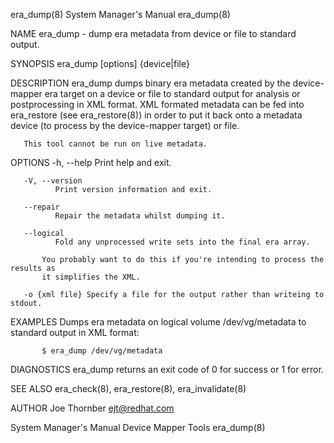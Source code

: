 era_dump(8)                             System Manager's Manual                            era_dump(8)

NAME
       era_dump - dump era metadata from device or file to standard output.

SYNOPSIS
       era_dump [options] {device|file}

DESCRIPTION
       era_dump  dumps binary era metadata created by the device-mapper era target on a device or file
       to standard output for analysis or postprocessing in XML format. XML formated metadata  can  be
       fed  into  era_restore  (see era_restore(8)) in order to put it back onto a metadata device (to
       process by the device-mapper target) or file.

       This tool cannot be run on live metadata.

OPTIONS
       -h, --help
              Print help and exit.

       -V, --version
              Print version information and exit.

       --repair
              Repair the metadata whilst dumping it.

       --logical
              Fold any unprocessed write sets into the final era array.

           You probably want to do this if you're intending to process the results as
           it simplifies the XML.

       -o {xml file} Specify a file for the output rather than writeing to stdout.

EXAMPLES
       Dumps era metadata on logical volume /dev/vg/metadata to standard output in XML format:

           $ era_dump /dev/vg/metadata

DIAGNOSTICS
       era_dump returns an exit code of 0 for success or 1 for error.

SEE ALSO
       era_check(8), era_restore(8), era_invalidate(8)

AUTHOR
       Joe Thornber <ejt@redhat.com>

System Manager's Manual                   Device Mapper Tools                              era_dump(8)
